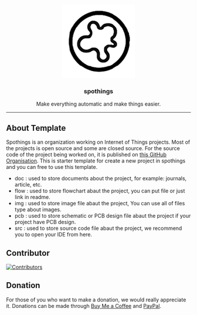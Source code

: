 <p align="center"><a href="https://spothings.github.io" target="_blank"><img src="https://raw.githubusercontent.com/spothings/spothings.github.io/master/public/asset/img/spothings.png" width="200"></a></p>
<h3 align="center">spothings</h3>
<p align="center">Make everything automatic and make things easier.</p>

---

## About Template
Spothings is an organization working on Internet of Things projects. Most of the projects is open source and some are closed source. For the source code of the project being worked on, it is published on [this GitHub Organisation](https://github.com/orgs/spothings/repositories). This is starter template for create a new project in spothings and you can free to use this template.
- doc : used to store documents about the project, for example: journals, article, etc.
- flow : used to store flowchart abaut the project, you can put file or just link in readme.
- img : used to store image file abaut the project, You can use all of files type about images.
- pcb : used to store schematic or PCB design file abaut the project if your project have PCB design.
- src : used to store source code file abaut the project, we recommend you to open your IDE from here.

## Contributor
[![Contributors](https://contributors-img.web.app/image?repo=spothings/spothings)](https://github.com/spothings/spothings/graphs/contributors)

## Donation
For those of you who want to make a donation, we would really appreciate it. Donations can be made through [Buy Me a Coffee](https://www.buymeacoffee.com/bukanspot) and [PayPal](https://paypal.me/bukanspot).
